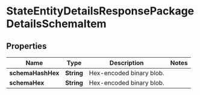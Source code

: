 

# StateEntityDetailsResponsePackageDetailsSchemaItem


## Properties

| Name | Type | Description | Notes |
|------------ | ------------- | ------------- | -------------|
|**schemaHashHex** | **String** | Hex-encoded binary blob. |  |
|**schemaHex** | **String** | Hex-encoded binary blob. |  |



